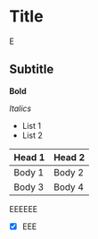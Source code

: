 # Title
E
## Subtitle
**Bold**

*Italics*
 - List 1
 - List 2

| Head 1 | Head 2 |
|--------|--------|
| Body 1 | Body 2 |
| Body 3 | Body 4 |
EEEEEE

- [x] EEE